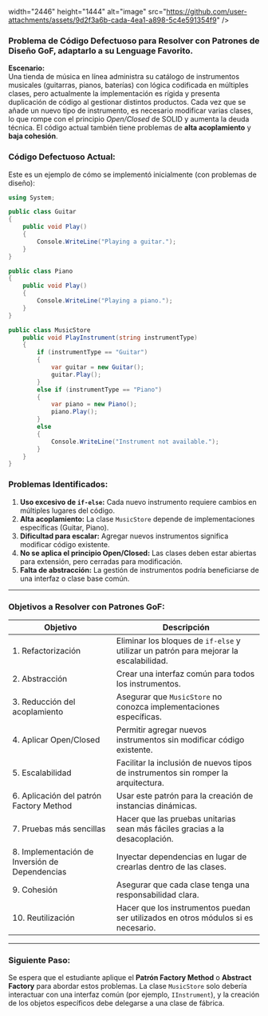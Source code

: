  width="2446" height="1444" alt="image" src="https://github.com/user-attachments/assets/9d2f3a6b-cada-4ea1-a898-5c4e591354f9" />


### Problema de Código Defectuoso para Resolver con Patrones de Diseño GoF, adaptarlo a su Lenguage Favorito.

**Escenario:**  
Una tienda de música en línea administra su catálogo de instrumentos musicales (guitarras, pianos, baterías) con lógica codificada en múltiples clases, pero actualmente la implementación es rígida y presenta duplicación de código al gestionar distintos productos. Cada vez que se añade un nuevo tipo de instrumento, es necesario modificar varias clases, lo que rompe con el principio *Open/Closed* de SOLID y aumenta la deuda técnica. El código actual también tiene problemas de **alta acoplamiento** y **baja cohesión**.

### Código Defectuoso Actual:
Este es un ejemplo de cómo se implementó inicialmente (con problemas de diseño):

```csharp
using System;

public class Guitar
{
    public void Play()
    {
        Console.WriteLine("Playing a guitar.");
    }
}

public class Piano
{
    public void Play()
    {
        Console.WriteLine("Playing a piano.");
    }
}

public class MusicStore
    public void PlayInstrument(string instrumentType)
    {
        if (instrumentType == "Guitar")
        {
            var guitar = new Guitar();
            guitar.Play();
        }
        else if (instrumentType == "Piano")
        {
            var piano = new Piano();
            piano.Play();
        }
        else
        {
            Console.WriteLine("Instrument not available.");
        }
    }
}
```

### Problemas Identificados:
1. **Uso excesivo de `if-else`:** Cada nuevo instrumento requiere cambios en múltiples lugares del código.
2. **Alta acoplamiento:** La clase `MusicStore` depende de implementaciones específicas (Guitar, Piano).
3. **Dificultad para escalar:** Agregar nuevos instrumentos significa modificar código existente.
4. **No se aplica el principio Open/Closed:** Las clases deben estar abiertas para extensión, pero cerradas para modificación.
5. **Falta de abstracción:** La gestión de instrumentos podría beneficiarse de una interfaz o clase base común.

---

### Objetivos a Resolver con Patrones GoF:

| **Objetivo** | **Descripción** |
|--------------|-----------------|
| 1. Refactorización | Eliminar los bloques de `if-else` y utilizar un patrón para mejorar la escalabilidad. |
| 2. Abstracción | Crear una interfaz común para todos los instrumentos. |
| 3. Reducción del acoplamiento | Asegurar que `MusicStore` no conozca implementaciones específicas. |
| 4. Aplicar Open/Closed | Permitir agregar nuevos instrumentos sin modificar código existente. |
| 5. Escalabilidad | Facilitar la inclusión de nuevos tipos de instrumentos sin romper la arquitectura. |
| 6. Aplicación del patrón Factory Method | Usar este patrón para la creación de instancias dinámicas. |
| 7. Pruebas más sencillas | Hacer que las pruebas unitarias sean más fáciles gracias a la desacoplación. |
| 8. Implementación de Inversión de Dependencias | Inyectar dependencias en lugar de crearlas dentro de las clases. |
| 9. Cohesión | Asegurar que cada clase tenga una responsabilidad clara. |
| 10. Reutilización | Hacer que los instrumentos puedan ser utilizados en otros módulos si es necesario. |

---

### Siguiente Paso:
Se espera que el estudiante aplique el **Patrón Factory Method** o **Abstract Factory** para abordar estos problemas. La clase `MusicStore` solo debería interactuar con una interfaz común (por ejemplo, `IInstrument`), y la creación de los objetos específicos debe delegarse a una clase de fábrica.

